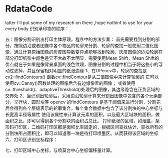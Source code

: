# RdataCode
latter i`ll put some of my research on there ,hope nothinf to use for your every body
识别承印物的程序：


五：图像分割识别出打印主体原理，程序中的方法步奏：
    首先需要找到分割的部分，按照边沿或者图像中各个物品的轮廓来分割、轮廓的查找一般使用二值化图像，通过计算原始图像的灰度图导数变异点能够找到轮廓、灰度图像的边沿轮廓在部分打印纸张中颜色差异不大故不太明显，需要使用Mean Shift，Mean Shift的优点就在于如果是像背景桌面的浅色纹理，图像分割的过程中相当于将这些小的浮动过滤掉，并且保留相对明显的纸张边缘
    1、在OPencv中，轮廓的查找是cv2::findContours()
        函数cv::findContour是从二值图像中来计算轮廓的
        它可以使用cv::Canny()函数处理的图像后含有边缘像素的图像；
        或者使用cv::threshold()、adaptiveThreshold()处理后的图像，其边缘隐含在正负区域的交界处
    2、当识别出轮廓后，采用边沿轮廓计算来分割出图像中包含的各个元素部分，举行块，圆形块等
        opencv 的findContours 是基于阈值来进行分割，分割完后会得到各个层级表示的轮廓集合，每个集合数据中包含了该分割块的中心坐标与长宽高半径等属性
        使用该属性来计算该元素的面积，以及最大区域块的面积，做面积之比，即可以得到各个分割块的面积占总比。
        打印纸张的区域，如烟盒，条形码打印区，二维码打印区都是面积比率固定的，根据区间查找估计，查找所有的分割块所占面积比，即可以知道哪一块是待打印喷墨区。从而获得该区域的坐标
六、打印区识别坐标程序：

七、打印区域中心坐标，与喷莫台中心坐标偏移量计算。

        


